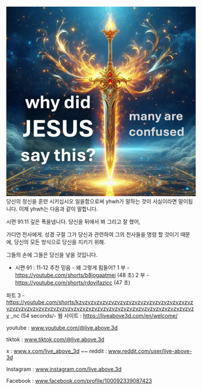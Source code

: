 ![Video cover image](../cover.jpg)
당신의 정신을 훈련 시키십시오
일을함으로써
yhwh가 말하는 것이 사실이라면 말이됩니다.
이제 yhwh는 다음과 같이 말합니다.

시편 91:11
깊은 폭을냅니다.
당신을 뒤에서 봐
그리고 잘 했어,

가디언 천사에게.
성경 구절
그가 당신과 관련하여 그의 천사들을 명령 할 것이기 때문에,
당신의 모든 방식으로 당신을 지키기 위해.


그들의 손에 그들은 당신을 낳을 것입니다.

- 시편 91 : 11-12
추천
믿음 - 왜 그렇게 힘들어?
1 부 - https://youtube.com/shorts/b8jogaatmei (48 초)
2 부 - https://youtube.com/shorts/rdoyifazicc (47 초)


파트 3 -https://youtube.com/shorts/kzvzvzvzvzvzvzvzvzvzvzvzvzvzvzvzvzvzvzvzvzvzvzvzvzvzvzvzvzvzvzvzvzvzvzvzvzvzvzvzvzvzvzvzvzvzvzvzvzvzvzvzv _nc (54 seconds/- 웹 사이트 : https://liveabove3d.com/en/welcome/

youtube : www.youtube.com/@live.above.3d

tiktok : www.tiktok.com/@live.above.3d

x : www.x.com/live_above_3d ~~ reddit : www.reddit.com/user/live-above-3d

Instagram : www.instagram.com/live.above.3d


Facebook : www.facebook.com/profile/100092339087423






